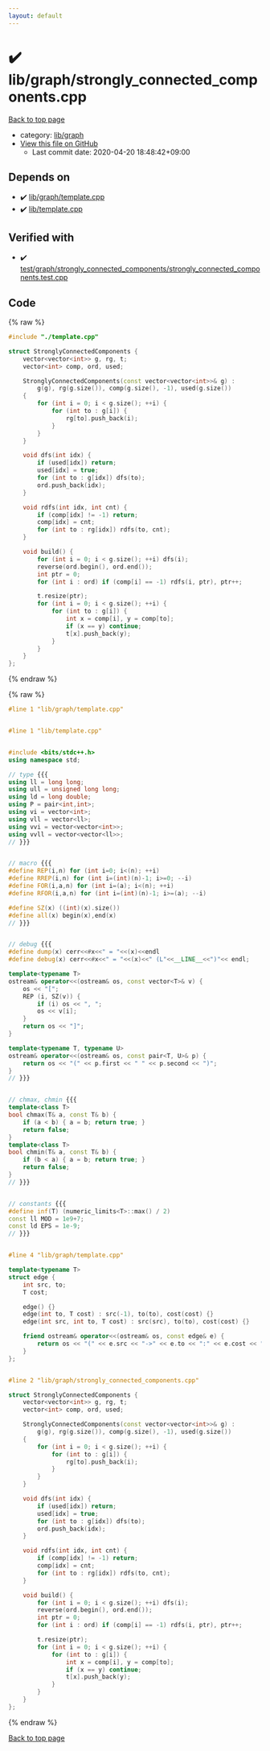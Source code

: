 ```yaml
---
layout: default
---
```


<!-- mathjax config similar to math.stackexchange -->
<script type="text/javascript" async
  src="https://cdnjs.cloudflare.com/ajax/libs/mathjax/2.7.5/MathJax.js?config=TeX-MML-AM_CHTML">
</script>
<script type="text/x-mathjax-config">
  MathJax.Hub.Config({
    TeX: { equationNumbers: { autoNumber: "AMS" }},
    tex2jax: {
      inlineMath: [ ['$','$'] ],
      processEscapes: true
    },
    "HTML-CSS": { matchFontHeight: false },
    displayAlign: "left",
    displayIndent: "2em"
  });
</script>

<script type="text/javascript" src="https://cdnjs.cloudflare.com/ajax/libs/jquery/3.4.1/jquery.min.js"></script>
<script src="https://cdn.jsdelivr.net/npm/jquery-balloon-js@1.1.2/jquery.balloon.min.js" integrity="sha256-ZEYs9VrgAeNuPvs15E39OsyOJaIkXEEt10fzxJ20+2I=" crossorigin="anonymous"></script>
<script type="text/javascript" src="../../../assets/js/copy-button.js"></script>
<link rel="stylesheet" href="../../../assets/css/copy-button.css" />


# :heavy_check_mark: lib/graph/strongly_connected_components.cpp

<a href="../../../index.html">Back to top page</a>

* category: <a href="../../../index.html#6e267a37887a7dcb68cbf7008d6c7e48">lib/graph</a>
* <a href="{{ site.github.repository_url }}/blob/master/lib/graph/strongly_connected_components.cpp">View this file on GitHub</a>
    - Last commit date: 2020-04-20 18:48:42+09:00




## Depends on

* :heavy_check_mark: <a href="template.cpp.html">lib/graph/template.cpp</a>
* :heavy_check_mark: <a href="../template.cpp.html">lib/template.cpp</a>


## Verified with

* :heavy_check_mark: <a href="../../../verify/test/graph/strongly_connected_components/strongly_connected_components.test.cpp.html">test/graph/strongly_connected_components/strongly_connected_components.test.cpp</a>


## Code

<a id="unbundled"></a>
{% raw %}
```cpp
#include "./template.cpp"

struct StronglyConnectedComponents {
    vector<vector<int>> g, rg, t;
    vector<int> comp, ord, used;

    StronglyConnectedComponents(const vector<vector<int>>& g) :
        g(g), rg(g.size()), comp(g.size(), -1), used(g.size())
    {
        for (int i = 0; i < g.size(); ++i) {
            for (int to : g[i]) {
                rg[to].push_back(i);
            }
        }
    }

    void dfs(int idx) {
        if (used[idx]) return;
        used[idx] = true;
        for (int to : g[idx]) dfs(to);
        ord.push_back(idx);
    }

    void rdfs(int idx, int cnt) {
        if (comp[idx] != -1) return;
        comp[idx] = cnt;
        for (int to : rg[idx]) rdfs(to, cnt);
    }

    void build() {
        for (int i = 0; i < g.size(); ++i) dfs(i);
        reverse(ord.begin(), ord.end());
        int ptr = 0;
        for (int i : ord) if (comp[i] == -1) rdfs(i, ptr), ptr++;

        t.resize(ptr);
        for (int i = 0; i < g.size(); ++i) {
            for (int to : g[i]) {
                int x = comp[i], y = comp[to];
                if (x == y) continue;
                t[x].push_back(y);
            }
        }
    }
};

```
{% endraw %}

<a id="bundled"></a>
{% raw %}
```cpp
#line 1 "lib/graph/template.cpp"


#line 1 "lib/template.cpp"


#include <bits/stdc++.h>
using namespace std;

// type {{{
using ll = long long;
using ull = unsigned long long;
using ld = long double;
using P = pair<int,int>;
using vi = vector<int>;
using vll = vector<ll>;
using vvi = vector<vector<int>>;
using vvll = vector<vector<ll>>;
// }}}


// macro {{{
#define REP(i,n) for (int i=0; i<(n); ++i)
#define RREP(i,n) for (int i=(int)(n)-1; i>=0; --i)
#define FOR(i,a,n) for (int i=(a); i<(n); ++i)
#define RFOR(i,a,n) for (int i=(int)(n)-1; i>=(a); --i)

#define SZ(x) ((int)(x).size())
#define all(x) begin(x),end(x)
// }}}


// debug {{{
#define dump(x) cerr<<#x<<" = "<<(x)<<endl
#define debug(x) cerr<<#x<<" = "<<(x)<<" (L"<<__LINE__<<")"<< endl;

template<typename T>
ostream& operator<<(ostream& os, const vector<T>& v) {
    os << "[";
    REP (i, SZ(v)) {
        if (i) os << ", ";
        os << v[i];
    }
    return os << "]";
}

template<typename T, typename U>
ostream& operator<<(ostream& os, const pair<T, U>& p) {
    return os << "(" << p.first << " " << p.second << ")";
}
// }}}


// chmax, chmin {{{
template<class T>
bool chmax(T& a, const T& b) {
    if (a < b) { a = b; return true; }
    return false;
}
template<class T>
bool chmin(T& a, const T& b) {
    if (b < a) { a = b; return true; }
    return false;
}
// }}}


// constants {{{
#define inf(T) (numeric_limits<T>::max() / 2)
const ll MOD = 1e9+7;
const ld EPS = 1e-9;
// }}}


#line 4 "lib/graph/template.cpp"

template<typename T>
struct edge {
    int src, to;
    T cost;

    edge() {}
    edge(int to, T cost) : src(-1), to(to), cost(cost) {}
    edge(int src, int to, T cost) : src(src), to(to), cost(cost) {}

    friend ostream& operator<<(ostream& os, const edge& e) {
        return os << "(" << e.src << "->" << e.to << ":" << e.cost << ")";
    }
};


#line 2 "lib/graph/strongly_connected_components.cpp"

struct StronglyConnectedComponents {
    vector<vector<int>> g, rg, t;
    vector<int> comp, ord, used;

    StronglyConnectedComponents(const vector<vector<int>>& g) :
        g(g), rg(g.size()), comp(g.size(), -1), used(g.size())
    {
        for (int i = 0; i < g.size(); ++i) {
            for (int to : g[i]) {
                rg[to].push_back(i);
            }
        }
    }

    void dfs(int idx) {
        if (used[idx]) return;
        used[idx] = true;
        for (int to : g[idx]) dfs(to);
        ord.push_back(idx);
    }

    void rdfs(int idx, int cnt) {
        if (comp[idx] != -1) return;
        comp[idx] = cnt;
        for (int to : rg[idx]) rdfs(to, cnt);
    }

    void build() {
        for (int i = 0; i < g.size(); ++i) dfs(i);
        reverse(ord.begin(), ord.end());
        int ptr = 0;
        for (int i : ord) if (comp[i] == -1) rdfs(i, ptr), ptr++;

        t.resize(ptr);
        for (int i = 0; i < g.size(); ++i) {
            for (int to : g[i]) {
                int x = comp[i], y = comp[to];
                if (x == y) continue;
                t[x].push_back(y);
            }
        }
    }
};

```
{% endraw %}

<a href="../../../index.html">Back to top page</a>

